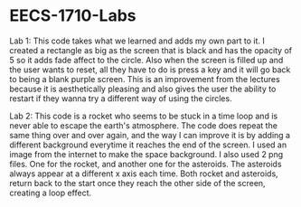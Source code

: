 # EECS-1710-Labs

Lab 1: This code takes what we learned and adds my own part to it. I created a rectangle as big as the screen that is black and has the opacity of 5 so it adds fade affect to the circle. Also when the screen is filled up and the user wants to reset, all they have to do is press a key and it will go back to being a blank purple screen. This is an improvement from the lectures because it is aesthetically pleasing and also gives the user the ability to restart if they wanna try a different way of using the circles.  

Lab 2: This code is a rocket who seems to be stuck in a time loop and is never able to escape the earth's atmosphere. The code does repeat the same thing over and over again, and the way I can improve it is by adding a different background everytime it reaches the end of the screen. I used an image from the internet to make the space background. I also used 2 png files. One for the rocket, and another one for the asteroids. The asteroids always appear at a different x axis each time. Both rocket and asteroids, return back to the start once they reach the other side of the screen, creating a loop effect.  
